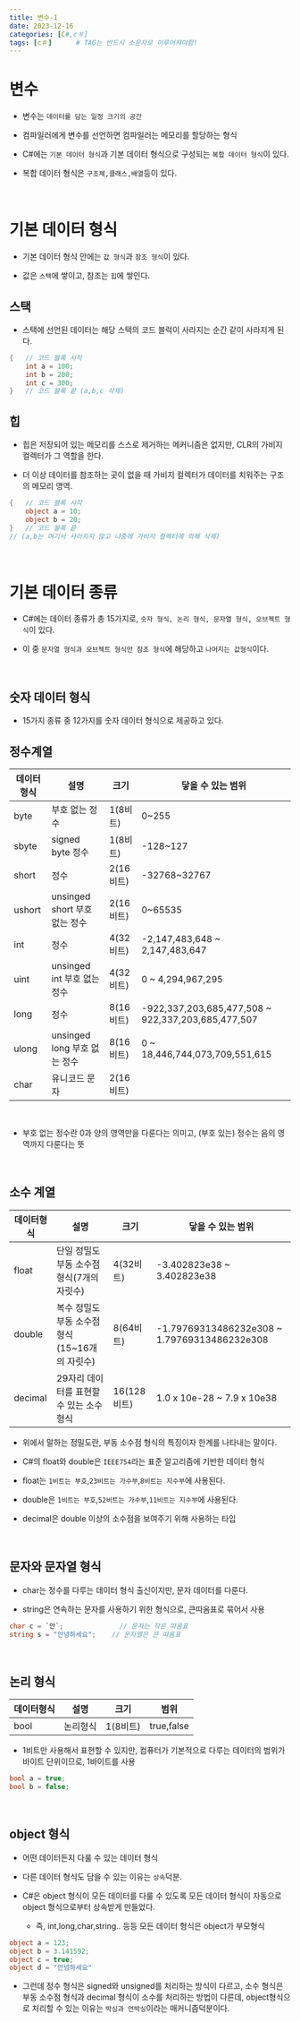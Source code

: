 ```yaml
---
title: 변수-1
date: 2023-12-16
categories: [C#,c＃]
tags: [c＃]		# TAG는 반드시 소문자로 이루어져야함!
---
```



# **변수**

* 변수는 `데이터를 담는 일정 크기의 공간`

* 컴파일러에게 변수를 선언하면 컴파일러는 메모리를 할당하는 형식

* C#에는 `기본 데이터 형식`과 기본 데이터 형식으로 구성되는 `복합 데이터 형식`이 있다.

* 복합 데이터 형식은 `구조체,클래스,배열`등이 있다.


<br>

# **기본 데이터 형식**

* 기본 데이터 형식 안에는 `값 형식`과 `참조 형식`이 있다.

* 값은 `스택`에 쌓이고, 참조는 `힙`에 쌓인다.


## **스택**

* 스택에 선언된 데이터는 해당 스택의 코드 블럭이 사라지는 순간 같이 사라지게 된다.

```c#
{   // 코드 블록 시작
    int a = 100;
    int b = 200;
    int c = 300;
}   // 코드 블록 끝 (a,b,c 삭제)
```

## **힙**

* 힙은 저장되어 있는 메모리를 스스로 제거하는 메커니즘은 없지만, CLR의 가비지 컬렉터가 그 역할을 한다.

* 더 이상 데이터를 참조하는 곳이 없을 때 가비지 컬렉터가 데이터를 치워주는 구조의 메모리 영역.

```c#
{   // 코드 블록 시작
    object a = 10;
    object b = 20;
}   // 코드 블록 끝 
// (a,b는 여기서 사라지지 않고 나중에 가비지 컬렉터에 의해 삭제)
```


<br>

# **기본 데이터 종류**

* C#에는 데이터 종류가 총 15가지로, `숫자 형식, 논리 형식, 문자열 형식, 오브젝트 형식`이 있다.

* 이 중 `문자열 형식과 오브젝트 형식만 참조 형식`에 해당하고 `나머지는 값형식`이다.

<br>

## **숫자 데이터 형식**

* 15가지 종류 중 12가지를 숫자 데이터 형식으로 제공하고 있다.


## **정수계열**

|데이터형식|설명|크기|닿을 수 있는 범위|
|-|-|-|-|
|byte       |부호 없는 정수                 |1(8비트)   | 0~255  |
|sbyte      |signed byte 정수              |1(8비트)   | -128~127  |
|short      |정수                          |2(16비트)   | -32768~32767  |
|ushort     |unsinged short 부호 없는 정수  |2(16비트)   | 0~65535  |
|int        |정수                          |4(32비트)   | -2,147,483,648 ~ 2,147,483,647  |
|uint       |unsinged int 부호 없는 정수    |4(32비트)   | 0 ~ 4,294,967,295  |
|long       |정수                          |8(16비트)   |-922,337,203,685,477,508 ~ 922,337,203,685,477,507   |
|ulong      |unsinged long 부호 없는 정수   |8(16비트)   | 0 ~ 18,446,744,073,709,551,615 |
|char       |유니코드 문자                  |2(16비트)   |   

<br>

* 부호 없는 정수란 0과 양의 영역만을 다룬다는 의미고, (부호 있는) 정수는 음의 영역까지 다룬다는 뜻

<br>

## **소수 계열**

|데이터형식|설명|크기|닿을 수 있는 범위|
|-|-|-|-|
|float       |단일 정밀도 부동 소수점 형식(7개의 자릿수)                 |4(32비트)   | -3.402823e38 ~ 3.402823e38  |
|double      |복수 정밀도 부동 소수점 형식(15~16개의 자릿수)             |8(64비트)   |  -1.79769313486232e308 ~ 1.79769313486232e308 |
|decimal|29자리 데이터를 표현할 수 있는 소수 형식|16(128비트)| 1.0 x 10e-28 ~ 7.9 x 10e38|
* 위에서 말하는 정밀도란, 부동 소수점 형식의 특징이자 한계를 나타내는 말이다.

* C#의 float와 double은 `IEEE754`라는 표준 알고리즘에 기반한 데이터 형식

* float는 `1비트는 부호`,`23비트는 가수부`,`8비트는 지수부`에 사용된다.

* double은 `1비트는 부호`,`52비트는 가수부`,`11비트는 지수부`에 사용된다.

* decimal은 double 이상의 소수점을 보여주기 위해 사용하는 타입


<br>

## 문자와 문자열 형식

* char는 정수를 다루는 데이터 형식 출신이지만, 문자 데이터를 다룬다.

* string은 연속하는 문자를 사용하기 위한 형식으로, 큰따옴표로 묶어서 사용

```c#
char c = `안`;              // 문자는 작은 따옴표
string s = "안녕하세요";    // 문자열은 큰 따옴표
```

<br>

## 논리 형식


|데이터형식|설명|크기|범위|
|-|-|-|-|
|bool|논리형식|1(8비트)|true,false|

* 1비트만 사용해서 표현할 수 있지만, 컴퓨터가 기본적으로 다루는 데이터의 범위가 바이트 단위이므로, 1바이트를 사용

```c#
bool a = true;
bool b = false;
```
<br>

## object 형식

* 어떤 데이터든지 다룰 수 있는 데이터 형식

* 다른 데이터 형식도 담을 수 있는 이유는 `상속`덕분.

* C#은 object 형식이 모든 데이터를 다룰 수 있도록 모든 데이터 형식이 자동으로 object 형식으로부터 상속받게 만들었다.

  * 즉, int,long,char,string.. 등등 모든 데이터 형식은 object가 부모형식

```c#
object a = 123;
object b = 3.141592;
object c = true;
object d = "안녕하세요"
```

* 그런데 정수 형식은 signed와 unsigned를 처리하는 방식이 다르고, 소수 형식은 부동 소수점 형식과 decimal 형식이 소수를 처리하는 방법이 다른데, 
object형식으로 처리할 수 있는 이유는 `박싱과 언박싱`이라는 매커니즘덕분이다.
